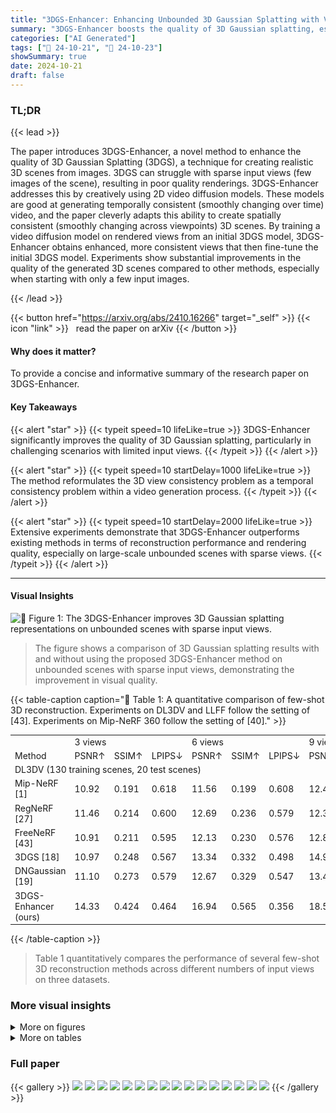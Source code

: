 ```yaml
---
title: "3DGS-Enhancer: Enhancing Unbounded 3D Gaussian Splatting with View-consistent 2D Diffusion Priors"
summary: "3DGS-Enhancer boosts the quality of 3D Gaussian splatting, especially with sparse input views, by cleverly using 2D video diffusion priors to ensure consistent views."
categories: ["AI Generated"]
tags: ["🔖 24-10-21", "🤗 24-10-23"]
showSummary: true
date: 2024-10-21
draft: false
---
```


### TL;DR


{{< lead >}}

The paper introduces 3DGS-Enhancer, a novel method to enhance the quality of 3D Gaussian Splatting (3DGS), a technique for creating realistic 3D scenes from images.  3DGS can struggle with sparse input views (few images of the scene), resulting in poor quality renderings. 3DGS-Enhancer addresses this by creatively using 2D video diffusion models.  These models are good at generating temporally consistent (smoothly changing over time) video, and the paper cleverly adapts this ability to create spatially consistent (smoothly changing across viewpoints) 3D scenes. By training a video diffusion model on rendered views from an initial 3DGS model, 3DGS-Enhancer obtains enhanced, more consistent views that then fine-tune the initial 3DGS model. Experiments show substantial improvements in the quality of the generated 3D scenes compared to other methods, especially when starting with only a few input images.

{{< /lead >}}


{{< button href="https://arxiv.org/abs/2410.16266" target="_self" >}}
{{< icon "link" >}} &nbsp; read the paper on arXiv
{{< /button >}}

#### Why does it matter?
To provide a concise and informative summary of the research paper on 3DGS-Enhancer.
#### Key Takeaways

{{< alert "star" >}}
{{< typeit speed=10 lifeLike=true >}} 3DGS-Enhancer significantly improves the quality of 3D Gaussian splatting, particularly in challenging scenarios with limited input views. {{< /typeit >}}
{{< /alert >}}

{{< alert "star" >}}
{{< typeit speed=10 startDelay=1000 lifeLike=true >}} The method reformulates the 3D view consistency problem as a temporal consistency problem within a video generation process. {{< /typeit >}}
{{< /alert >}}

{{< alert "star" >}}
{{< typeit speed=10 startDelay=2000 lifeLike=true >}} Extensive experiments demonstrate that 3DGS-Enhancer outperforms existing methods in terms of reconstruction performance and rendering quality, especially on large-scale unbounded scenes with sparse views.  {{< /typeit >}}
{{< /alert >}}

------
#### Visual Insights



![](figures/figures_1_0.png "🔼 Figure 1: The 3DGS-Enhancer improves 3D Gaussian splatting representations on unbounded scenes with sparse input views.")

> The figure shows a comparison of 3D Gaussian splatting results with and without using the proposed 3DGS-Enhancer method on unbounded scenes with sparse input views, demonstrating the improvement in visual quality.







{{< table-caption caption="🔽 Table 1: A quantitative comparison of few-shot 3D reconstruction. Experiments on DL3DV and LLFF follow the setting of [43]. Experiments on Mip-NeRF 360 follow the setting of [40]." >}}
<br><table id='1' style='font-size:14px'><tr><td></td><td colspan="3">3 views</td><td colspan="3">6 views</td><td colspan="3">9 views</td></tr><tr><td>Method</td><td>PSNR↑</td><td>SSIM↑</td><td>LPIPS↓</td><td>PSNR↑</td><td>SSIM↑</td><td>LPIPS↓</td><td>PSNR↑</td><td>SSIM↑</td><td>LPIPS↓</td></tr><tr><td colspan="10">DL3DV (130 training scenes, 20 test scenes)</td></tr><tr><td>Mip-NeRF [1]</td><td>10.92</td><td>0.191</td><td>0.618</td><td>11.56</td><td>0.199</td><td>0.608</td><td>12.42</td><td>0.218</td><td>0.600</td></tr><tr><td>RegNeRF [27]</td><td>11.46</td><td>0.214</td><td>0.600</td><td>12.69</td><td>0.236</td><td>0.579</td><td>12.33</td><td>0.219</td><td>0.598</td></tr><tr><td>FreeNeRF [43]</td><td>10.91</td><td>0.211</td><td>0.595</td><td>12.13</td><td>0.230</td><td>0.576</td><td>12.85</td><td>0.241</td><td>0.573</td></tr><tr><td>3DGS [18]</td><td>10.97</td><td>0.248</td><td>0.567</td><td>13.34</td><td>0.332</td><td>0.498</td><td>14.99</td><td>0.403</td><td>0.446</td></tr><tr><td>DNGaussian [19]</td><td>11.10</td><td>0.273</td><td>0.579</td><td>12.67</td><td>0.329</td><td>0.547</td><td>13.44</td><td>0.365</td><td>0.539</td></tr><tr><td>3DGS-Enhancer (ours)</td><td>14.33</td><td>0.424</td><td>0.464</td><td>16.94</td><td>0.565</td><td>0.356</td><td>18.50</td><td>0.630</td><td>0.305</td></tr></table>{{< /table-caption >}}

> Table 1 quantitatively compares the performance of several few-shot 3D reconstruction methods across different numbers of input views on three datasets.



### More visual insights

<details>
<summary>More on figures
</summary>


![](figures/figures_4_0.png "🔼 Figure 2: An overview of the proposed 3DGS-Enhancer framework for 3DGS representation enhancement. We learn 2D video diffusion priors on a large-scale novel view synthesis dataset to enhance the novel views rendered from the 3DGS model on a novel scene. Then, the enhanced views and input views jointly fine-tune the 3DGS model.")

> The figure illustrates the 3DGS-Enhancer framework, showing how 2D video diffusion priors enhance novel views rendered by a 3DGS model, which are then used to fine-tune the model.


![](figures/figures_6_0.png "🔼 Figure 4: A visual comparison of rendered images on scenes from DL3DV [20] test set with the 3-view setting.")

> Figure 4 presents a visual comparison of novel view synthesis results from various methods on scenes from the DL3DV test set using only three input views.


![](figures/figures_9_0.png "🔼 Figure 3: The red circle indicates the area with high confidence, meaning the generated videos can contribute more information. Conversely, the green quadrilateral highlights the area with low confidence, suggesting that the generated video should not tend to optimize this area.")

> The figure shows a comparison of rendered images, confidence map, and ground truth, highlighting areas of high and low confidence in the generated video.


![](figures/figures_9_1.png "🔼 Figure 1: The 3DGS-Enhancer improves 3D Gaussian splatting representations on unbounded scenes with sparse input views.")

> The figure shows a visual comparison of 3D Gaussian splatting (3DGS) and 3DGS enhanced by the proposed method (3DGS-Enhancer) on unbounded scenes with sparse input views, demonstrating improved quality and reduced artifacts in the enhanced results.


![](figures/figures_9_2.png "🔼 Figure 3: The red circle indicates the area with high confidence, meaning the generated videos can contribute more information. Conversely, the green quadrilateral highlights the area with low confidence, suggesting that the generated video should not tend to optimize this area.")

> The figure shows a comparison of rendered images, confidence map, and ground truth, highlighting areas of high and low confidence for generated video frames.


![](figures/figures_9_3.png "🔼 Figure 3: The red circle indicates the area with high confidence, meaning the generated videos can contribute more information. Conversely, the green quadrilateral highlights the area with low confidence, suggesting that the generated video should not tend to optimize this area.")

> The figure shows a comparison of rendered images, a confidence map, and ground truth, highlighting areas of high and low confidence in the generated images.


![](figures/figures_9_4.png "🔼 Figure 1: The 3DGS-Enhancer improves 3D Gaussian splatting representations on unbounded scenes with sparse input views.")

> The figure shows a comparison of 3D Gaussian splatting (3DGS) renderings with and without the proposed 3DGS-Enhancer on unbounded scenes using sparse input views.


![](figures/figures_10_0.png "🔼 Figure 6: An ablation study of the video diffusion model components in our 3DGS-Enhancer framework.")

> The figure shows an ablation study comparing the input, video diffusion model output, spatial-temporal decoder output, and ground truth for a sample image, demonstrating the effectiveness of each component in improving image quality.


![](figures/figures_15_0.png "🔼 Figure 7: The fitting trajectories under different number of input views.")

> This figure shows the fitting trajectories of cameras under different numbers of input views, illustrating how the trajectory fitting algorithm adapts to varying input conditions.


![](figures/figures_16_0.png "🔼 Figure 3: The red circle indicates the area with high confidence, meaning the generated videos can contribute more information. Conversely, the green quadrilateral highlights the area with low confidence, suggesting that the generated video should not tend to optimize this area.")

> Figure 3 shows a comparison of rendered images, a confidence map, and ground truth, highlighting areas of high and low confidence for generated video frames in the context of novel view synthesis.


![](figures/figures_16_1.png "🔼 Figure 1: The 3DGS-Enhancer improves 3D Gaussian splatting representations on unbounded scenes with sparse input views.")

> The figure shows a comparison of 3D Gaussian splatting (3DGS) renderings with and without the proposed 3DGS-Enhancer, demonstrating improved quality with sparse input views.


![](figures/figures_16_2.png "🔼 Figure 3: The red circle indicates the area with high confidence, meaning the generated videos can contribute more information. Conversely, the green quadrilateral highlights the area with low confidence, suggesting that the generated video should not tend to optimize this area.")

> The figure shows a comparison of rendered images, a confidence map, and ground truth images, highlighting areas of high and low confidence in the generated video.


![](figures/figures_16_3.png "🔼 Figure 3: The red circle indicates the area with high confidence, meaning the generated videos can contribute more information. Conversely, the green quadrilateral highlights the area with low confidence, suggesting that the generated video should not tend to optimize this area.")

> The figure shows a comparison of rendered images, a confidence map, and a ground truth image, highlighting areas of high and low confidence in the generated images.


![](figures/figures_16_4.png "🔼 Figure 8: The low and high quality image pairs created in our 3DGS Enhancement dataset.")

> The figure shows example pairs of low-quality and high-quality images from the 3DGS Enhancement dataset, illustrating the types of artifacts the model is designed to correct.


</details>




<details>
<summary>More on tables
</summary>


{{< table-caption caption="🔽 Table 2: A quantitative comparison of methods on the unseen Mip-NeRF360 dataset [2]." >}}
<br><table id='15' style='font-size:14px'><tr><td rowspan="2">Method</td><td colspan="3">6 views</td><td colspan="3">9 views</td></tr><tr><td>PSNR ↑</td><td>SSIM ↑</td><td>LPIPS ↓</td><td>PSNR ↑</td><td>SSIM ↑</td><td>LPIPS ↓</td></tr><tr><td colspan="7">Mip-NeRF360 (all test scenes)</td></tr><tr><td>Mip-NeRF</td><td>13.08</td><td>0.159</td><td>0.637</td><td>13.73</td><td>0.189</td><td>0.628</td></tr><tr><td>RegNeRF</td><td>12.69</td><td>0.175</td><td>0.660</td><td>13.73</td><td>0.193</td><td>0.629</td></tr><tr><td>FreeNeRF</td><td>12.56</td><td>0.182</td><td>0.646</td><td>13.20</td><td>0.198</td><td>0.635</td></tr><tr><td>3DGS</td><td>11.53</td><td>0.144</td><td>0.651</td><td>12.65</td><td>0.187</td><td>0.607</td></tr><tr><td>DNGaussian</td><td>11.81</td><td>0.208</td><td>0.689</td><td>12.51</td><td>0.228</td><td>0.683</td></tr><tr><td>3DGS-Enhancer (ours)</td><td>13.96</td><td>0.260</td><td>0.570</td><td>16.22</td><td>0.399</td><td>0.454</td></tr></table>{{< /table-caption >}}

> Table 2 quantitatively compares different methods' performance on the unseen Mip-NeRF360 dataset using PSNR, SSIM, and LPIPS metrics for 6 and 9 input views.


{{< table-caption caption="🔽 Table 1: A quantitative comparison of few-shot 3D reconstruction. Experiments on DL3DV and LLFF follow the setting of [43]. Experiments on Mip-NeRF 360 follow the setting of [40]." >}}
<br><table id='1' style='font-size:14px'><tr><td>Video diffusion</td><td>Real image</td><td>Image confidence</td><td>Pixel confidence</td><td>PSNR↑</td><td>SSIM↑</td><td>LPIPS↓</td></tr><tr><td></td><td></td><td>-</td><td>-</td><td>14.33</td><td>0.476</td><td>0.422</td></tr><tr><td></td><td></td><td>-</td><td>-</td><td>17.01</td><td>0.553</td><td>0.361</td></tr><tr><td></td><td></td><td></td><td></td><td>17.29</td><td>0.570</td><td>0.354</td></tr><tr><td></td><td></td><td></td><td></td><td>17.16 17.34</td><td>0.564 0.574</td><td>0.351 0.351</td></tr></table>{{< /table-caption >}}

> Table 1 quantitatively compares the performance of several few-shot 3D reconstruction methods across different numbers of input views on three datasets.


{{< table-caption caption="🔽 Table 1: A quantitative comparison of few-shot 3D reconstruction. Experiments on DL3DV and LLFF follow the setting of [43]. Experiments on Mip-NeRF 360 follow the setting of [40]." >}}
<br><table id='3' style='font-size:14px'><tr><td>Video diffusion</td><td>STD (temporal layers)</td><td>color correction</td><td>PSNR ↑</td><td>SSIM ↑</td><td>LPIPS ↓</td></tr><tr><td></td><td></td><td>-</td><td>18.11</td><td>0.591</td><td>0.312</td></tr><tr><td></td><td></td><td>-</td><td>18.44</td><td>0.625</td><td>0.306</td></tr><tr><td></td><td></td><td></td><td>18.50</td><td>0.630</td><td>0.305</td></tr></table>{{< /table-caption >}}

> Table 1 quantitatively compares the performance of different few-shot 3D reconstruction methods on the DL3DV and Mip-NeRF 360 datasets, evaluating metrics such as PSNR, SSIM, and LPIPS.


{{< table-caption caption="🔽 Table 1: A quantitative comparison of few-shot 3D reconstruction. Experiments on DL3DV and LLFF follow the setting of [43]. Experiments on Mip-NeRF 360 follow the setting of [40]." >}}
<br><table id='11' style='font-size:20px'><tr><td>Method</td><td>Per-scene training time ↓</td><td>Rendering FPS ↑</td></tr><tr><td>Mip-NeRF</td><td>10.7h</td><td>0.09</td></tr><tr><td>RegNeRF</td><td>2.5h</td><td>0.09</td></tr><tr><td>FreeNeRF</td><td>3.8h</td><td>0.09</td></tr><tr><td>3DGS</td><td>10.5min</td><td>100</td></tr><tr><td>DNGaussian</td><td>3.3min</td><td>100</td></tr><tr><td>3DGS-Enhancer (ours)</td><td>24.5min</td><td>100</td></tr></table>{{< /table-caption >}}

> Table 1 quantitatively compares the performance of several few-shot 3D reconstruction methods across different numbers of input views on three datasets (DL3DV, LLFF, and Mip-NeRF 360), evaluating PSNR, SSIM, and LPIPS scores.


</details>


### Full paper

{{< gallery >}}
<img src="paper_images/1.png" class="grid-w50 md:grid-w33 xl:grid-w25" />
<img src="paper_images/2.png" class="grid-w50 md:grid-w33 xl:grid-w25" />
<img src="paper_images/3.png" class="grid-w50 md:grid-w33 xl:grid-w25" />
<img src="paper_images/4.png" class="grid-w50 md:grid-w33 xl:grid-w25" />
<img src="paper_images/5.png" class="grid-w50 md:grid-w33 xl:grid-w25" />
<img src="paper_images/6.png" class="grid-w50 md:grid-w33 xl:grid-w25" />
<img src="paper_images/7.png" class="grid-w50 md:grid-w33 xl:grid-w25" />
<img src="paper_images/8.png" class="grid-w50 md:grid-w33 xl:grid-w25" />
<img src="paper_images/9.png" class="grid-w50 md:grid-w33 xl:grid-w25" />
<img src="paper_images/10.png" class="grid-w50 md:grid-w33 xl:grid-w25" />
<img src="paper_images/11.png" class="grid-w50 md:grid-w33 xl:grid-w25" />
<img src="paper_images/12.png" class="grid-w50 md:grid-w33 xl:grid-w25" />
<img src="paper_images/13.png" class="grid-w50 md:grid-w33 xl:grid-w25" />
<img src="paper_images/14.png" class="grid-w50 md:grid-w33 xl:grid-w25" />
<img src="paper_images/15.png" class="grid-w50 md:grid-w33 xl:grid-w25" />
<img src="paper_images/16.png" class="grid-w50 md:grid-w33 xl:grid-w25" />
{{< /gallery >}}